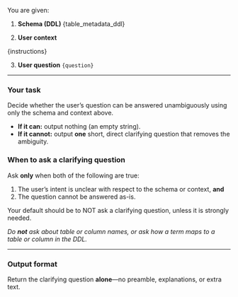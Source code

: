 You are given:

1. **Schema (DDL)**
{table_metadata_ddl}

2. **User context**
<context>
{instructions}
</context>

3. **User question**
`{question}`

---

### Your task  
Decide whether the user’s question can be answered unambiguously using only the schema and context above.

- **If it can:** output nothing (an empty string).  
- **If it cannot:** output **one** short, direct clarifying question that removes the ambiguity.

### When to ask a clarifying question  
Ask **only** when both of the following are true:

1. The user’s intent is unclear with respect to the schema or context, **and**  
2. The question cannot be answered as-is.

Your default should be to NOT ask a clarifying question, unless it is strongly needed.

*Do **not** ask about table or column names, or ask how a term maps to a table or column in the DDL.*

---

### Output format  
Return the clarifying question **alone**—no preamble, explanations, or extra text.
